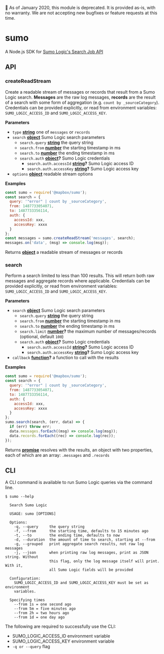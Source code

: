 🌇 As of January 2020, this module is deprecated. It is provided as-is, with no warranty. We are not accepting new bugfixes or feature requests at this time.

# sumo

A Node.js SDK for [Sumo Logic's Search Job API](https://help.sumologic.com/APIs/02Search_Job_API/About_the_Search_Job_API)

## API

<!-- Generated by documentation.js. Update this documentation by updating the source code. -->

### createReadStream

Create a readable stream of messages or records that result from a Sumo Logic
search. **Messages** are the raw log messages, **records** are the result of
a search with some form of aggregation (e.g. `count by _sourceCategory`).
Credentials can be provided explicitly, or read from environment variables:
`SUMO_LOGIC_ACCESS_ID` and `SUMO_LOGIC_ACCESS_KEY`.

**Parameters**

-   `type` **[string](https://developer.mozilla.org/en-US/docs/Web/JavaScript/Reference/Global_Objects/String)** one of `messages` or `records`
-   `search` **[object](https://developer.mozilla.org/en-US/docs/Web/JavaScript/Reference/Global_Objects/Object)** Sumo Logic search parameters
    -   `search.query` **[string](https://developer.mozilla.org/en-US/docs/Web/JavaScript/Reference/Global_Objects/String)** the query string
    -   `search.from` **[number](https://developer.mozilla.org/en-US/docs/Web/JavaScript/Reference/Global_Objects/Number)** the starting timestamp in ms
    -   `search.to` **[number](https://developer.mozilla.org/en-US/docs/Web/JavaScript/Reference/Global_Objects/Number)** the ending timestamp in ms
    -   `search.auth` **[object](https://developer.mozilla.org/en-US/docs/Web/JavaScript/Reference/Global_Objects/Object)?** Sumo Logic credentials
        -   `search.auth.accessId` **[string](https://developer.mozilla.org/en-US/docs/Web/JavaScript/Reference/Global_Objects/String)?** Sumo Logic access ID
        -   `search.auth.accessKey` **[string](https://developer.mozilla.org/en-US/docs/Web/JavaScript/Reference/Global_Objects/String)?** Sumo Logic access key
-   `options` **[object](https://developer.mozilla.org/en-US/docs/Web/JavaScript/Reference/Global_Objects/Object)** readable stream options

**Examples**

```javascript
const sumo = require('@mapbox/sumo');
const search = {
  query: '"error" | count by _sourceCategory',
  from: 1487733054071,
  to: 1487733356114,
  auth: {
    accessId: xxx,
    accessKey: xxxx
  }
};
const messages = sumo.createReadStream('messages', search);
messages.on('data', (msg) => console.log(msg));
```

Returns **[object](https://developer.mozilla.org/en-US/docs/Web/JavaScript/Reference/Global_Objects/Object)** a readable stream of messages or records

### search

Perform a search limited to less than 100 results. This will return both
raw messages and aggregate records where applicable. Credentials can be
provided explicitly, or read from environment variables:
`SUMO_LOGIC_ACCESS_ID` and `SUMO_LOGIC_ACCESS_KEY`.

**Parameters**

-   `search` **[object](https://developer.mozilla.org/en-US/docs/Web/JavaScript/Reference/Global_Objects/Object)** Sumo Logic search parameters
    -   `search.query` **[string](https://developer.mozilla.org/en-US/docs/Web/JavaScript/Reference/Global_Objects/String)** the query string
    -   `search.from` **[number](https://developer.mozilla.org/en-US/docs/Web/JavaScript/Reference/Global_Objects/Number)** the starting timestamp in ms
    -   `search.to` **[number](https://developer.mozilla.org/en-US/docs/Web/JavaScript/Reference/Global_Objects/Number)** the ending timestamp in ms
    -   `search.limit` **[number](https://developer.mozilla.org/en-US/docs/Web/JavaScript/Reference/Global_Objects/Number)?** the maximum number of messages/records (optional, default `100`)
    -   `search.auth` **[object](https://developer.mozilla.org/en-US/docs/Web/JavaScript/Reference/Global_Objects/Object)?** Sumo Logic credentials
        -   `search.auth.accessId` **[string](https://developer.mozilla.org/en-US/docs/Web/JavaScript/Reference/Global_Objects/String)?** Sumo Logic access ID
        -   `search.auth.accessKey` **[string](https://developer.mozilla.org/en-US/docs/Web/JavaScript/Reference/Global_Objects/String)?** Sumo Logic access key
-   `callback` **[function](https://developer.mozilla.org/en-US/docs/Web/JavaScript/Reference/Statements/function)?** a function to call with the results

**Examples**

```javascript
const sumo = require('@mapbox/sumo');
const search = {
  query: '"error" | count by _sourceCategory',
  from: 1487733054071,
  to: 1487733356114,
  auth: {
    accessId: xxx,
    accessKey: xxxx
  }
};
sumo.search(search, (err, data) => {
  if (err) throw err;
  data.messages.forEach((msg) => console.log(msg));
  data.records.forEach((rec) => console.log(rec));
});
```

Returns **[promise](https://developer.mozilla.org/en-US/docs/Web/JavaScript/Reference/Global_Objects/Promise)** resolves with the results, an object with two properties,
each of which are an array: `.messages` and `.records`

## CLI

A CLI command is available to run Sumo Logic queries via the command line.

```
$ sumo --help

  Search Sumo Logic

  USAGE: sumo [OPTIONS]

  Options:
    -q, --query     the query string
    -f, --from      the starting time, defaults to 15 minutes ago
    -t, --to        the ending time, defaults to now
    -d, --duration  the amount of time to search, starting at --from
    -g, --grouped   print aggregate search results, not raw log messages
    -j, --json      when printing raw log messages, print as JSON string. Without
                    this flag, only the log message itself will print. With it,
                    all Sumo Logic fields will be provided

  Configuration:
    SUMO_LOGIC_ACCESS_ID and SUMO_LOGIC_ACCESS_KEY must be set as environment
    variables.

  Specifying times
    --from 1s = one second ago
    --from 5m = five minutes ago
    --from 2h = two hours ago
    --from 1d = one day ago
```

The following are required to successfully use the CLI:

* SUMO_LOGIC_ACCESS_ID environment variable
* SUMO_LOGIC_ACCESS_KEY environment variable
* `-q or --query` flag

